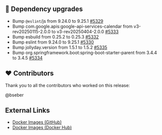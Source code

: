 ## 🔨 Dependency upgrades

- Bump `@eslint`/js from 9.24.0 to 9.25.1 [#5329](https://github.com/urlaubsverwaltung/urlaubsverwaltung/pull/5329)
- Bump com.google.apis:google-api-services-calendar from v3-rev20250115-2.0.0 to v3-rev20250404-2.0.0 [#5333](https://github.com/urlaubsverwaltung/urlaubsverwaltung/pull/5333)
- Bump esbuild from 0.25.2 to 0.25.3 [#5332](https://github.com/urlaubsverwaltung/urlaubsverwaltung/pull/5332)
- Bump eslint from 9.24.0 to 9.25.1 [#5330](https://github.com/urlaubsverwaltung/urlaubsverwaltung/pull/5330)
- Bump jollyday.version from 1.5.1 to 1.5.2 [#5335](https://github.com/urlaubsverwaltung/urlaubsverwaltung/pull/5335)
- Bump org.springframework.boot:spring-boot-starter-parent from 3.4.4 to 3.4.5 [#5334](https://github.com/urlaubsverwaltung/urlaubsverwaltung/pull/5334)

## ❤️ Contributors

Thank you to all the contributors who worked on this release:

@bseber
## External Links

- [Docker Images (GitHub)](https://github.com/urlaubsverwaltung/urlaubsverwaltung/pkgs/container/urlaubsverwaltung%2Furlaubsverwaltung)
- [Docker Images (Docker Hub)](https://hub.docker.com/r/urlaubsverwaltung/urlaubsverwaltung)
